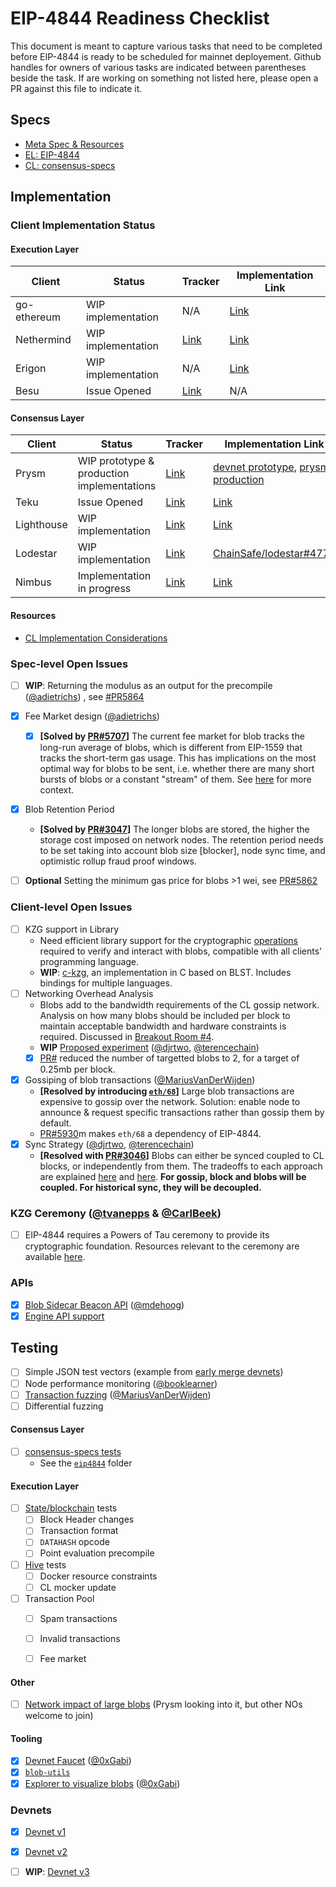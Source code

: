 # EIP-4844 Readiness Checklist

This document is meant to capture various tasks that need to be completed before EIP-4844 is ready to be scheduled for mainnet deployement. Github handles for owners of various tasks are indicated between parentheses beside the task. If are working on something not listed here, please open a PR against this file to indicate it. 

## Specs

- [Meta Spec & Resources](https://hackmd.io/@protolambda/eip4844-meta)
- [EL: EIP-4844](https://eips.ethereum.org/EIPS/eip-4844)
- [CL: consensus-specs](https://github.com/ethereum/consensus-specs/tree/dev/specs/eip4844)

## Implementation

### Client Implementation Status 

#### Execution Layer 

| Client | Status | Tracker | Implementation Link | 
| ------ | ------ | ---- | ----- | 
| go-ethereum | WIP implementation | N/A | [Link](https://github.com/mdehoog/go-ethereum/tree/eip-4844) | 
| Nethermind | WIP implementation | [Link](https://github.com/NethermindEth/nethermind/issues/4558) | [Link](https://github.com/NethermindEth/nethermind/pull/4858) | 
| Erigon | WIP implementation | N/A | [Link](https://github.com/roberto-bayardo/erigon/pull/1) |
| Besu | Issue Opened | [Link](https://github.com/hyperledger/besu/issues/4631) | N/A | 

#### Consensus Layer 

| Client | Status | Tracker | Implementation Link | 
| ------ | ------ | ---- | ----- | 
| Prysm | WIP prototype & production implementations | [Link](https://github.com/prysmaticlabs/prysm/issues/11579) | [devnet prototype](https://github.com/Inphi/prysm/tree/eip-4844), [prysm production](https://github.com/terencechain/prysm/tree/eip4844) |
| Teku | Issue Opened | [Link](https://github.com/ConsenSys/teku/issues/5681) | [Link](https://github.com/ConsenSys/teku/issues/5681) |
| Lighthouse | WIP implementation | [Link](https://github.com/sigp/lighthouse/issues/3625) | [Link](https://github.com/sigp/lighthouse/tree/eip4844)  |
| Lodestar | WIP implementation | [Link](https://github.com/ChainSafe/lodestar/issues/4632) | [ChainSafe/lodestar#4774](https://github.com/ChainSafe/lodestar/pull/4774) | 
| Nimbus | Implementation in progress |  [Link](https://github.com/status-im/nimbus-eth2/issues/4395) | [Link](https://github.com/status-im/nimbus-eth2/tree/unstable) |

#### Resources 
 - [CL Implementation Considerations](https://hackmd.io/@terencechain/ByH4cbMfi) 

### Spec-level Open Issues 

- [ ] **WIP**: Returning the modulus as an output for the precompile ([@adietrichs](https://github.com/adietrichs)) , see [#PR5864](https://github.com/ethereum/EIPs/pull/5864)
- [x] Fee Market design ([@adietrichs](https://github.com/adietrichs)) 
    - [x] **[Solved by [PR#5707](https://github.com/ethereum/EIPs/pull/5353#issuecomment-1199277606)]** The current fee market for blob tracks the long-run average of blobs, which is different from EIP-1559 that tracks the short-term gas usage. This has implications on the most optimal way for blobs to be sent, i.e. whether there are many short bursts of blobs or a constant "stream" of them. See [here](https://github.com/ethereum/EIPs/pull/5353#issuecomment-1199277606) for more context. 
- [x] Blob Retention Period
    - **[Solved by [PR#3047](https://github.com/ethereum/consensus-specs/pull/3047)]** The longer blobs are stored, the higher the storage cost imposed on network nodes. The retention period needs to be set taking into account blob size [blocker], node sync time, and optimistic rollup fraud proof windows.
- [ ] **Optional** Setting the minimum gas price for blobs >1 wei, see [PR#5862](https://github.com/ethereum/EIPs/pull/5862)


### Client-level Open Issues

- [ ] KZG support in Library
    - Need efficient library support for the cryptographic [operations](https://github.com/ethereum/consensus-specs/blob/dev/specs/eip4844/polynomial-commitments.md) required to verify and interact with blobs, compatible with all clients' programming language. 
    - **WIP**: [c-kzg](https://github.com/ethereum/c-kzg-4844/), an implementation in C based on BLST. Includes bindings for multiple languages.
- [ ] Networking Overhead Analysis
    - Blobs add to the bandwidth requirements of the CL gossip network. Analysis on how many blobs should be included per block to maintain acceptable bandwidth and hardware constraints is required. Discussed in [Breakout Room #4](https://docs.google.com/document/d/1KgKZnb5P07rdLBb_nRCaXhzG_4PBoZXtFQNzKO2mrvc/edit#heading=h.t7yop7yz4l6m). 
    - **WIP** [Proposed experiment](https://notes.ethereum.org/lQ_75o64R9q8ddt3M9M3tg?view) ([@djrtwo](https://github.com/djrtwo), [@terencechain](https://github.com/terencechain)) 
    - [x] [PR#](https://github.com/ethereum/EIPs/pull/5863) reduced the number of targetted blobs to 2, for a target of 0.25mb per block. 
- [x] Gossiping of blob transactions ([@MariusVanDerWijden](https://github.com/MariusVanDerWijden))
    - **[Resolved by introducing [`eth/68`](https://github.com/ethereum/EIPs/pull/5793)]** Large blob transactions are expensive to gossip over the network. Solution: enable node to announce & request specific transactions rather than gossip them by default.
    - [PR#5930](https://github.com/ethereum/EIPs/pull/5930)m makes `eth/68` a dependency of EIP-4844. 
- [x] Sync Strategy ([@djrtwo](https://github.com/djrtwo), [@terencechain](https://github.com/terencechain)) 
    - **[Resolved with [PR#3046](https://github.com/ethereum/consensus-specs/pull/3046)]** Blobs can either be synced coupled to CL blocks, or independently from them. The tradeoffs to each approach are explained [here](https://hackmd.io/_3lpo0FzRNa1l7XB0ELH7Q?view) and [here](https://notes.ethereum.org/RLOGb1hYQ0aWt3hcVgzhgQ?view). **For gossip, block and blobs will be coupled. For historical sync, they will be decoupled.** 

### KZG Ceremony ([@tvanepps](https://github.com/tvanepps) & [@CarlBeek](https://github.com/CarlBeek))
- [ ] EIP-4844 requires a Powers of Tau ceremony to provide its cryptographic foundation. Resources relevant to the ceremony are available [here](https://github.com/ethereum/KZG-Ceremony). 

### APIs
- [x] [Blob Sidecar Beacon API](https://github.com/Inphi/prysm/pull/21) ([@mdehoog](https://github.com/mdehoog))
- [x] [Engine API support](https://github.com/ethereum/execution-apis/pull/197)

## Testing 

- [ ] Simple JSON test vectors (example from [early merge devnets](https://notes.ethereum.org/@MariusVanDerWijden/rkwW3ceVY))
- [ ] Node performance monitoring ([@booklearner](https://github.com/booklearner)) 
- [ ] [Transaction fuzzing](https://github.com/MariusVanDerWijden/tx-fuzz) ([@MariusVanDerWijden](https://github.com/MariusVanDerWijden))
- [ ] Differential fuzzing 

#### Consensus Layer 
- [ ] [consensus-specs tests](https://github.com/ethereum/consensus-specs/tree/dev/tests/core/pyspec)
    - See the [`eip4844`](https://github.com/ethereum/consensus-specs/tree/dev/tests/core/pyspec/eth2spec/test/eip4844) folder

#### Execution Layer
- [ ] [State/blockchain](https://github.com/ethereum/tests) tests 
    - [ ] Block Header changes
    - [ ] Transaction format 
    - [ ] `DATAHASH` opcode
    - [ ] Point evaluation precompile
- [ ] [Hive](https://github.com/ethereum/hive) tests
    - [ ] Docker resource constraints
    - [ ] CL mocker update 
- [ ] Transaction Pool
    - [ ] Spam transactions
    - [ ] Invalid transactions
    - [ ] Fee market 


#### Other
- [ ] [Network impact of large blobs](https://notes.ethereum.org/@djrtwo/rkgZs-YVMi) (Prysm looking into it, but other NOs welcome to join) 

#### Tooling 

- [x] [Devnet Faucet](https://eip4844-faucet.vercel.app/) ([@0xGabi](https://github.com/0xGabi))
- [x] [`blob-utils`](https://github.com/Inphi/blob-utils) 
- [x] [Explorer to visualize blobs](https://github.com/blossomlabs/blobscan) ([@0xGabi](https://github.com/0xGabi))

### Devnets 

- [x] [Devnet v1](https://hackmd.io/@inphi/SJMXL1P6c)
- [x] [Devnet v2](https://hackmd.io/@inphi/SJKLtgJXs) 
- [ ] **WIP**: [Devnet v3](https://notes.ethereum.org/@timbeiko/4844-devnet-3) 


  
